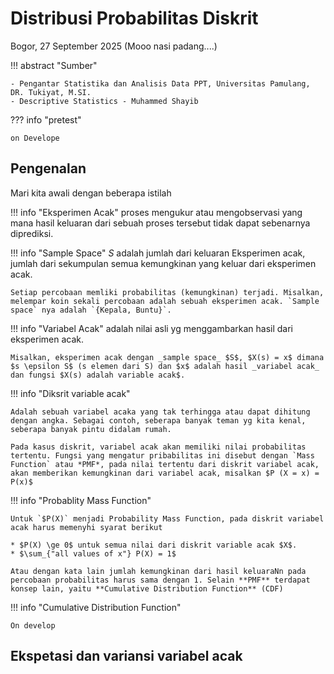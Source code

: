 # Distribusi Probabilitas Diskrit

Bogor, 27 September 2025 (Mooo nasi padang....)

!!! abstract "Sumber"

    - Pengantar Statistika dan Analisis Data PPT, Universitas Pamulang, DR. Tukiyat, M.SI.
    - Descriptive Statistics - Muhammed Shayib

??? info "pretest"

    on Develope

## Pengenalan

Mari kita awali dengan beberapa istilah

!!! info "Eksperimen Acak"
    proses mengukur atau mengobservasi yang mana hasil keluaran dari sebuah proses tersebut tidak dapat sebenarnya diprediksi.

!!! info "Sample Space"
    $S$ adalah jumlah dari keluaran Eksperimen acak, jumlah dari sekumpulan semua kemungkinan yang keluar dari eksperimen acak.
    
    Setiap percobaan memliki probabilitas (kemungkinan) terjadi. Misalkan, melempar koin sekali percobaan adalah sebuah eksperimen acak. `Sample space` nya adalah `{Kepala, Buntu}`.

!!! info "Variabel Acak"
    adalah nilai asli yg menggambarkan hasil dari eksperimen acak.
    
    Misalkan, eksperimen acak dengan _sample space_ $S$, $X(s) = x$ dimana $s \epsilon S$ (s elemen dari S) dan $x$ adalah hasil _variabel acak_ dan fungsi $X(s) adalah variable acak$. 


!!! info "Diksrit variable acak"

    Adalah sebuah variabel acaka yang tak terhingga atau dapat dihitung dengan angka. Sebagai contoh, seberapa banyak teman yg kita kenal, seberapa banyak pintu didalam rumah.

    Pada kasus diskrit, variabel acak akan memiliki nilai probabilitas tertentu. Fungsi yang mengatur pribabilitas ini disebut dengan `Mass Function` atau *PMF*, pada nilai tertentu dari diskrit variabel acak, akan memberikan kemungkinan dari variabel acak, misalkan $P (X = x) = P(x)$

    
!!! info "Probablity Mass Function"

    Untuk `$P(X)` menjadi Probability Mass Function, pada diskrit variabel acak harus memenyhi syarat berikut

    * $P(X) \ge 0$ untuk semua nilai dari diskrit variable acak $X$.
    * $\sum_{"all values of x"} P(X) = 1$

    Atau dengan kata lain jumlah kemungkinan dari hasil keluaraNn pada percobaan probabilitas harus sama dengan 1. Selain **PMF** terdapat konsep lain, yaitu **Cumulative Distribution Function** (CDF)
    
!!! info "Cumulative Distribution Function"

    On develop

## Ekspetasi dan variansi variabel acak


    



